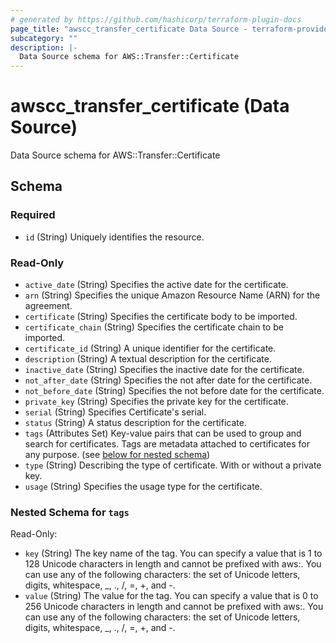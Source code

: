 ```yaml
---
# generated by https://github.com/hashicorp/terraform-plugin-docs
page_title: "awscc_transfer_certificate Data Source - terraform-provider-awscc"
subcategory: ""
description: |-
  Data Source schema for AWS::Transfer::Certificate
---
```


# awscc_transfer_certificate (Data Source)

Data Source schema for AWS::Transfer::Certificate



<!-- schema generated by tfplugindocs -->
## Schema

### Required

- `id` (String) Uniquely identifies the resource.

### Read-Only

- `active_date` (String) Specifies the active date for the certificate.
- `arn` (String) Specifies the unique Amazon Resource Name (ARN) for the agreement.
- `certificate` (String) Specifies the certificate body to be imported.
- `certificate_chain` (String) Specifies the certificate chain to be imported.
- `certificate_id` (String) A unique identifier for the certificate.
- `description` (String) A textual description for the certificate.
- `inactive_date` (String) Specifies the inactive date for the certificate.
- `not_after_date` (String) Specifies the not after date for the certificate.
- `not_before_date` (String) Specifies the not before date for the certificate.
- `private_key` (String) Specifies the private key for the certificate.
- `serial` (String) Specifies Certificate's serial.
- `status` (String) A status description for the certificate.
- `tags` (Attributes Set) Key-value pairs that can be used to group and search for certificates. Tags are metadata attached to certificates for any purpose. (see [below for nested schema](#nestedatt--tags))
- `type` (String) Describing the type of certificate. With or without a private key.
- `usage` (String) Specifies the usage type for the certificate.

<a id="nestedatt--tags"></a>
### Nested Schema for `tags`

Read-Only:

- `key` (String) The key name of the tag. You can specify a value that is 1 to 128 Unicode characters in length and cannot be prefixed with aws:. You can use any of the following characters: the set of Unicode letters, digits, whitespace, _, ., /, =, +, and -.
- `value` (String) The value for the tag. You can specify a value that is 0 to 256 Unicode characters in length and cannot be prefixed with aws:. You can use any of the following characters: the set of Unicode letters, digits, whitespace, _, ., /, =, +, and -.


